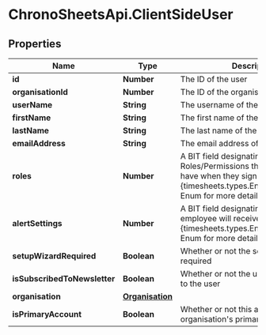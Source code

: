 # ChronoSheetsApi.ClientSideUser

## Properties

Name | Type | Description | Notes
------------ | ------------- | ------------- | -------------
**id** | **Number** | The ID of the user | [optional] 
**organisationId** | **Number** | The ID of the organisation | [optional] 
**userName** | **String** | The username of the user | [optional] 
**firstName** | **String** | The first name of the user | [optional] 
**lastName** | **String** | The last name of the user | [optional] 
**emailAddress** | **String** | The email address of the user | [optional] 
**roles** | **Number** | A BIT field designating which Roles/Permissions the employee will have when they sign in.  See the {timesheets.types.Enums.UserRoles} Enum for more details | [optional] 
**alertSettings** | **Number** | A BIT field designating which Alerts the employee will receive.  See the {timesheets.types.Enums.AlertSettings} Enum for more details | [optional] 
**setupWizardRequired** | **Boolean** | Whether or not the setup wizard is required | [optional] 
**isSubscribedToNewsletter** | **Boolean** | Whether or not the user is subscribed to the user | [optional] 
**organisation** | [**Organisation**](Organisation.md) |  | [optional] 
**isPrimaryAccount** | **Boolean** | Whether or not this account is the organisation&#39;s primary account. | [optional] 


